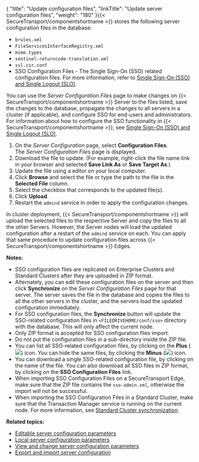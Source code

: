 {
    "title": "Update configuration files",
    "linkTitle": "Update server configuration files",
    "weight": "180"
}{{< SecureTransport/componentshortname  >}} stores the following server configuration files in the database:

-   `brules.xml`
-   `FileServicesInterfaceRegistry.xml`
-   `mime.types`
-   `sentinel-returncode-translation.xml`
-   `ssl.csr.conf`
-   SSO Configuration Files - The Single Sign-On (SSO) related configuration files. For more information, refer to [Single Sign-On (SSO) and Single Logout (SLO)](../../../c_st_authentication/c_st_about_sso#SSO).

You can use the *Server Configuration Files* page to make changes on {{< SecureTransport/componentshortname  >}} Server to the files listed, save the changes to the database, propagate the changes to all servers in a cluster (if applicable), and configure SSO for end-users and administrators. For information about how to configure the SSO functionality in {{< SecureTransport/componentshortname  >}}, see [Single Sign-On (SSO) and Single Logout (SLO)](../../../c_st_authentication/c_st_about_sso#SSO).

1.  On the *Server Configuration* page, select **Configuration Files**.  
    The *Server Configuration Files* page is displayed.
2.  Download the file to update. (For example, right-click the file name link in your browser and selected **Save Link As** or **Save Target As**.)
3.  Update the file using a editor on your local computer.
4.  Click **Browse** and select the file or type the path to the file in the **Selected File** column.
5.  Select the checkbox that corresponds to the updated file(s).
6.  Click **Upload**.
7.  Restart the `admind` service in order to apply the configuration changes.

In cluster deployment, {{< SecureTransport/componentshortname  >}} will upload the selected files to the respective Server and copy the files to all the other Servers. However, the Server nodes will load the updated configuration after a restart of the `admind` service on each.
You can apply that same procedure to update configuration files across {{< SecureTransport/componentshortname  >}} Edges.

**Notes:**

-   SSO configuration files are replicated on Enterprise Clusters and Standard Clusters after they are uploaded in ZIP format.
-   Alternately, you can edit these configuration files on the server and then click **Synchronize** on the *Server Configuration Files* page for that server. The server saves the file in the database and copies the files to all the other servers in the cluster, and the servers load the updated configuration immediately.
-   For SSO configuration files, the **Synchronize** button will update the SSO-related configuration files in `<FILEDRIVEHOME/conf/sso>` directory with the database. This will only affect the current node.
-   Only ZIP format is accepted for SSO configuration files import.
-   Do not put the configuration files in a sub-directory inside the ZIP file.
-   You can list all SSO-related configuration files, by clicking on the **Plus** (![](/Images/SecureTransport/plus_icon.png)) icon. You can hide the same files, by clicking the **Minus** (![](/Images/SecureTransport/minus_icon.png)) icon.
-   You can download a single SSO-related configuration file, by clicking on the name of the file. You can also download all SSO files in ZIP format, by clicking on the **SSO Configuration Files** link.
-   When importing SSO Configuration Files on a SecureTransport Edge, make sure that the ZIP file contains the `sso-admin.xml`, otherwise the import will not be successful.
-   When importing the SSO Configuration Files in a Standard Cluster, make sure that the Transaction Manager service is running on the current node. For more information, see [Standard Cluster synchronization](../../../c_st_standardclustering/c_st_managestandardcluster/c_st_standard_cluster_synchronization).

**Related topics:**

-   [Editable server configuration parameters](../c_st_editable_server_configuration_parameters)
-   [Local server configuration parameters](../c_st_local_server_configuration_parameters)
-   [View and change server configuration parameters](../t_st_serverconfigurationparameters)
-   [Export and import server configuration](../t_st_serverconfigurationexportimport)
